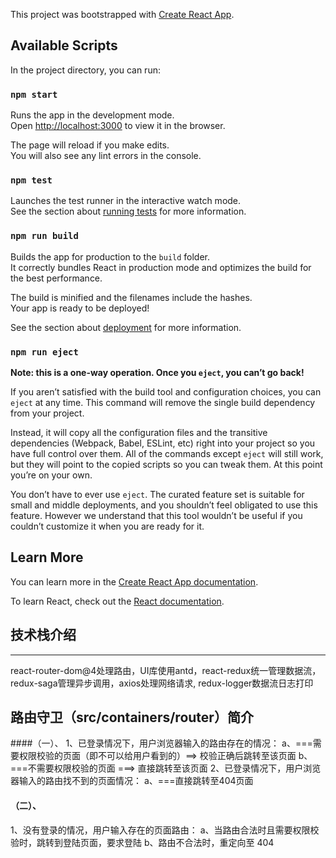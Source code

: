 This project was bootstrapped with [Create React App](https://github.com/facebook/create-react-app).

## Available Scripts

In the project directory, you can run:

### `npm start`

Runs the app in the development mode.<br>
Open [http://localhost:3000](http://localhost:3000) to view it in the browser.

The page will reload if you make edits.<br>
You will also see any lint errors in the console.

### `npm test`

Launches the test runner in the interactive watch mode.<br>
See the section about [running tests](https://facebook.github.io/create-react-app/docs/running-tests) for more information.

### `npm run build`

Builds the app for production to the `build` folder.<br>
It correctly bundles React in production mode and optimizes the build for the best performance.

The build is minified and the filenames include the hashes.<br>
Your app is ready to be deployed!

See the section about [deployment](https://facebook.github.io/create-react-app/docs/deployment) for more information.

### `npm run eject`

**Note: this is a one-way operation. Once you `eject`, you can’t go back!**

If you aren’t satisfied with the build tool and configuration choices, you can `eject` at any time. This command will remove the single build dependency from your project.

Instead, it will copy all the configuration files and the transitive dependencies (Webpack, Babel, ESLint, etc) right into your project so you have full control over them. All of the commands except `eject` will still work, but they will point to the copied scripts so you can tweak them. At this point you’re on your own.

You don’t have to ever use `eject`. The curated feature set is suitable for small and middle deployments, and you shouldn’t feel obligated to use this feature. However we understand that this tool wouldn’t be useful if you couldn’t customize it when you are ready for it.

## Learn More

You can learn more in the [Create React App documentation](https://facebook.github.io/create-react-app/docs/getting-started).

To learn React, check out the [React documentation](https://reactjs.org/).

## 技术栈介绍
****
react-router-dom@4处理路由，UI库使用antd，react-redux统一管理数据流，redux-saga管理异步调用，axios处理网络请求, redux-logger数据流日志打印

## 路由守卫（src/containers/router）简介
####（一）、
1、已登录情况下，用户浏览器输入的路由存在的情况：
    a、===需要权限校验的页面（即不可以给用户看到的）==> 校验正确后跳转至该页面
    b、===不需要权限校验的页面 ===> 直接跳转至该页面
2、已登录情况下，用户浏览器输入的路由找不到的页面情况：
    a、===直接跳转至404页面

#### （二）、
1、没有登录的情况，用户输入存在的页面路由：
      a、当路由合法时且需要权限校验时，跳转到登陆页面，要求登陆
      b、路由不合法时，重定向至 404



